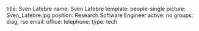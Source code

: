 title: Sven Lafebre
name: Sven Lafebre
template: people-single
picture: Sven_Lafebre.jpg
position: Research Software Engineer
active: no
groups: diag, rse
email: 
office: 
telephone:
type: tech

